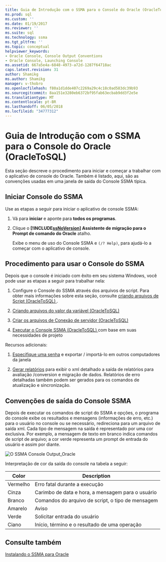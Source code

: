```yaml
---
title: Guia de Introdução com o SSMA para o Console do Oracle (OracleToSQL) | Microsoft Docs
ms.prod: sql
ms.custom: ''
ms.date: 01/19/2017
ms.reviewer: ''
ms.suite: sql
ms.technology: ssma
ms.tgt_pltfrm: ''
ms.topic: conceptual
helpviewer_keywords:
- Oracle Console, Console Output Conventions
- Oracle Console, Launching Console
ms.assetid: 667a5e4a-6848-4973-a72d-1287f64718ac
caps.latest.revision: 31
author: Shamikg
ms.author: Shamikg
manager: v-thobro
ms.openlocfilehash: f80a1d1dde407c2269a29c4c18c0ad583dc39b93
ms.sourcegitcommit: 8aa151e3280eb6372bf95fab63ecbab9dd3f2e5e
ms.translationtype: MT
ms.contentlocale: pt-BR
ms.lasthandoff: 06/05/2018
ms.locfileid: "34777312"
---
```

# <a name="getting-started-with-ssma--for-oracle-console-oracletosql"></a>Guia de Introdução com o SSMA para o Console do Oracle (OracleToSQL)
Esta seção descreve o procedimento para iniciar e começar a trabalhar com o aplicativo de console do Oracle. Também é listado, aqui, são as convenções usadas em uma janela de saída do Console SSMA típica.  
  
## <a name="launching-ssma-console"></a>Iniciar Console do SSMA  
Use as etapas a seguir para iniciar o aplicativo de console SSMA:  
  
1.  Vá para **iniciar** e aponte para **todos os programas**.  
  
2.  Clique o  **[!INCLUDE[ssNoVersion](../../includes/ssnoversion_md.md)] Assistente de migração para o Prompt de comando do Oracle** atalho.  
  
    Exibe o menu de uso do Console SSMA e `(/? Help)`, para ajudá-lo a começar com o aplicativo de console.  
  
## <a name="procedure-for-using-the-ssma-console"></a>Procedimento para usar o Console do SSMA  
Depois que o console é iniciado com êxito em seu sistema Windows, você pode usar as etapas a seguir para trabalhar nela:  
  
1.  Configure o Console do SSMA através dos arquivos de script. Para obter mais informações sobre esta seção, consulte [criando arquivos de Script &#40;OracleToSQL&#41; ](../../ssma/oracle/creating-script-files-oracletosql.md) .  
  
2.  [Criando arquivos do valor da variável &#40;OracleToSQL&#41;](../../ssma/oracle/creating-variable-value-files-oracletosql.md)  
  
3.  [Criar os arquivos de Conexão de servidor &#40;OracleToSQL&#41;](../../ssma/oracle/creating-the-server-connection-files-oracletosql.md)  
  
4.  [Executar o Console SSMA &#40;OracleToSQL&#41; ](../../ssma/oracle/executing-the-ssma-console-oracletosql.md) com base em suas necessidades de projeto  
  
Recursos adicionais:  
  
1.  [Especifique uma senha](http://msdn.microsoft.com/en-us/8c7d9f8e-06bb-476c-bbd2-15b61d5bba3c) e exportar / importá-lo em outros computadores da janela  
  
2.  [Gerar relatórios](http://msdn.microsoft.com/en-us/ccad6262-01e1-447a-bd2b-c105154c80ce) para exibir o xml detalhado a saída de relatórios para avaliação /conversion e migração de dados. Relatórios de erro detalhadas também podem ser gerados para os comandos de atualização e sincronização.  
  
## <a name="ssma-console-output-conventions"></a>Convenções de saída do Console SSMA  
Depois de executar os comandos de script do SSMA e opções, o programa do console exibe os resultados e mensagens (informações de erro, etc.) para o usuário no console ou se necessário, redireciona para um arquivo de saída xml. Cada tipo de mensagem na saída é representado por uma cor exclusiva. Por exemplo, a mensagem de texto em branco indica comandos de script de arquivo; a cor verde representa um prompt de entrada do usuário e assim por diante.  
  
![O SSMA Console Output_Oracle](../../ssma/db2/media/ssmaconsoleoutput_oracle.jpg "Output_Oracle do Console SSMA")  
  
Interpretação de cor da saída do console na tabela a seguir:  
  
|Color|Description|  
|---------|---------------|  
|Vermelho|Erro fatal durante a execução|  
|Cinza|Carimbo de data e hora, a mensagem para o usuário|  
|Branco|Comandos do arquivo de script, o tipo de mensagem|  
|Amarelo|Aviso|  
|Verde|Solicitar entrada do usuário|  
|Ciano|Início, término e o resultado de uma operação|  
  
## <a name="see-also"></a>Consulte também  
[Instalando o SSMA para Oracle](http://msdn.microsoft.com/en-us/9211013a-ab24-4c52-9b26-87994b35e502)  
  
